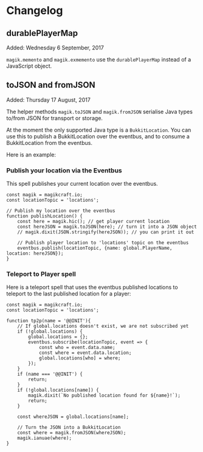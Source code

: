 # Changelog


## durablePlayerMap

Added: Wednesday 6 September, 2017

`magik.memento` and `magik.exmemento` use the `durablePlayerMap` instead of a JavaScript object.

## toJSON and fromJSON

Added: Thursday 17 August, 2017

The helper methods `magik.toJSON` and `magik.fromJSON` serialise Java types to/from JSON for transport or storage.

At the moment the only supported Java type is a `BukkitLocation`. You can use this to publish a BukkitLocation over the eventbus, and to consume a BukkitLocation from the eventbus.

Here is an example:

### Publish your location via the Eventbus

This spell publishes your current location over the eventbus.

```
const magik = magikcraft.io;
const locationTopic = 'locations';

// Publish my location over the eventbus
function publishLocation() {
    const here = magik.hic(); // get player current location
    const hereJSON = magik.toJSON(here); // turn it into a JSON object
    // magik.dixit(JSON.stringify(hereJSON)); // you can print it out

    // Publish player location to 'locations' topic on the eventbus
    eventbus.publish(locationTopic, {name: global.PlayerName, location: hereJSON});
}
```

### Teleport to Player spell

Here is a teleport spell that uses the eventbus published locations to teleport to the last published location for a player:

```
const magik = magikcraft.io;
const locationTopic = 'locations';

function tp2p(name = '@@INIT'){
    // If global.locations doesn't exist, we are not subscribed yet
    if (!global.locations) {
        global.locations = {};
        eventbus.subscribe(locationTopic, event => {
            const who = event.data.name;
            const where = event.data.location;
            global.locations[who] = where;
        });
    }
    if (name === '@@INIT') {
        return;
    }
    if (!global.locations[name]) {
        magik.dixit(`No published location found for ${name}!`);
        return;
    }

    const whereJSON = global.locations[name];

    // Turn the JSON into a BukkitLocation
    const where = magik.fromJSON(whereJSON);
    magik.ianuae(where);
}
```
